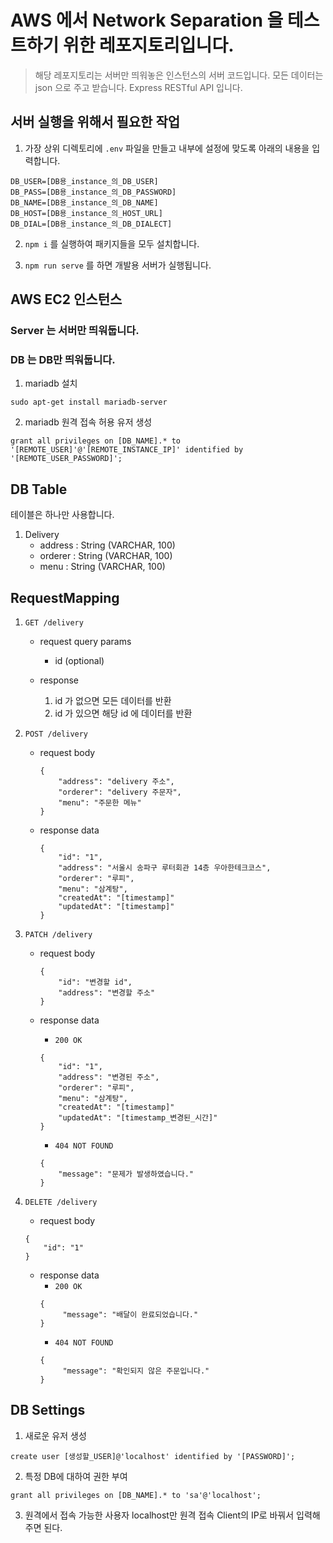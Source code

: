# AWS 에서 Network Separation 을 테스트하기 위한 레포지토리입니다.

> 해당 레포지토리는 서버만 띄워놓은 인스턴스의 서버 코드입니다.
> 모든 데이터는 json 으로 주고 받습니다.
> Express RESTful API 입니다.

## 서버 실행을 위해서 필요한 작업

1. 가장 상위 디렉토리에 ``.env`` 파일을 만들고 내부에 설정에 맞도록 아래의 내용을 입력합니다.
```
DB_USER=[DB용_instance_의_DB_USER]
DB_PASS=[DB용_instance_의_DB_PASSWORD]
DB_NAME=[DB용_instance_의_DB_NAME]
DB_HOST=[DB용_instance_의_HOST_URL]
DB_DIAL=[DB용_instance_의_DB_DIALECT]
```

2. ``npm i`` 를 실행하여 패키지들을 모두 설치합니다.

3. ``npm run serve`` 를 하면 개발용 서버가 실행됩니다.

## AWS EC2 인스턴스

### Server 는 서버만 띄워둡니다.


### DB 는 DB만 띄워둡니다.
1. mariadb 설치
```
sudo apt-get install mariadb-server
```

2. mariadb 원격 접속 허용 유저 생성
```
grant all privileges on [DB_NAME].* to '[REMOTE_USER]'@'[REMOTE_INSTANCE_IP]' identified by '[REMOTE_USER_PASSWORD]';
```


## DB Table

테이블은 하나만 사용합니다.

1. Delivery
    - address : String (VARCHAR, 100)
    - orderer : String (VARCHAR, 100)
    - menu : String (VARCHAR, 100)
    
## RequestMapping

1. ``GET /delivery``

    * request query params
        * id (optional)
    
    * response
        1. id 가 없으면 모든 데이터를 반환
        2. id 가 있으면 해당 id 에 데이터를 반환

2. ``POST /delivery``

    * request body
        ```
        {
            "address": "delivery 주소",
            "orderer": "delivery 주문자",
            "menu": "주문한 메뉴"
        }
        ```
    
    * response data
        ```
        {
            "id": "1",
            "address": "서울시 송파구 루터회관 14층 우아한테크코스",
            "orderer": "루피",
            "menu": "삼계탕",
            "createdAt": "[timestamp]"
            "updatedAt": "[timestamp]"
        }
        ```

3. ``PATCH /delivery``

    * request body
        ```
        {
            "id": "변경할 id",
            "address": "변경할 주소"
        }
        ```
      
    * response data
        * ``200 OK``
        ```
        {
            "id": "1",
            "address": "변경된 주소",
            "orderer": "루피",
            "menu": "삼계탕",
            "createdAt": "[timestamp]"
            "updatedAt": "[timestamp_변경된_시간]"
        }
        ```
        * ``404 NOT FOUND``
        ```
        {
            "message": "문제가 발생하였습니다."
        }
        ```

4. ``DELETE /delivery``
    * request body
    ```
    {
        "id": "1"
    }
    ```
   
   * response data
       * ``200 OK``
       ```
       {
            "message": "배달이 완료되었습니다."
       }
       ```
       * ``404 NOT FOUND``
       ```
       {
            "message": "확인되지 않은 주문입니다."
       }
       ```

## DB Settings

1. 새로운 유저 생성
```
create user [생성할_USER]@'localhost' identified by '[PASSWORD]';
```

2. 특정 DB에 대하여 권한 부여
```
grant all privileges on [DB_NAME].* to 'sa'@'localhost';
```

3. 원격에서 접속 가능한 사용자
localhost만 원격 접속 Client의 IP로 바꿔서 입력해주면 된다.